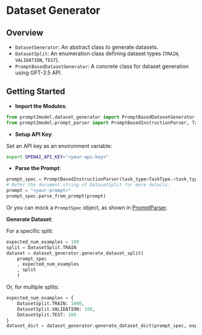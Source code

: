 # Dataset Generator

## Overview

- `DatasetGenerator`: An abstract class to generate datasets.
- `DatasetSplit`: An enumeration class defining dataset types (`TRAIN`,
`VALIDATION`, `TEST`).
- `PromptBasedDatasetGenerator`: A concrete class
for dataset generation using GPT-3.5 API.

## Getting Started

- **Import the Modules**:

```python
from prompt2model.dataset_generator import PromptBasedDatasetGenerator, DatasetSplit
from prompt2model.prompt_parser import PromptBasedInstructionParser, TaskType
```

- **Setup API Key**:

Set an API key as an environment variable:

```bash
export OPENAI_API_KEY="<your-api-key>"
```

- **Parse the Prompt**:

```python
prompt_spec = PromptBasedInstructionParser(task_type=TaskType.<task_type>)
# Refer the document string of DatasetSplit for more details.
prompt = "<your-prompt>"
prompt_spec.parse_from_prompt(prompt)
```

Or you can mock a `PromptSpec` object, as
shown in [PromptParser](./../prompt_parser/readme.md).

**Generate Dataset**:

For a specific split:

```python
expected_num_examples = 100
split = DatasetSplit.TRAIN
dataset = dataset_generator.generate_dataset_split(
    prompt_spec
    , expected_num_examples
    , split
    )
```

Or, for multiple splits:

```python
expected_num_examples = {
    DatasetSplit.TRAIN: 1000,
    DatasetSplit.VALIDATION: 100,
    DatasetSplit.TEST: 200
}
dataset_dict = dataset_generator.generate_dataset_dict(prompt_spec, expected_num_examples)
```
